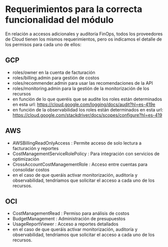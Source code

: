 # Requerimientos para la correcta funcionalidad del módulo
En relación a accesos adicionales y auditoría FinOps, todos los proveedores de Cloud tienen los mismos requerimientos, pero os indicamos el detalle de los permisos para cada uno de ellos:

## GCP

- roles/owner en la cuenta de facturación
- roles/billing.admin para gestión de costos
- roles/recommender.admin para usar las recomendaciones de la API
- roles/monitoring.admin para la gestión de la monitorización de los recursos
- en función de lo que queréis que se audite los roles están determinados en esta url: https://cloud.google.com/logging/docs/audit?hl=es-419e
- en función de la observabilidad los roles están determinados en esta url: https://cloud.google.com/stackdriver/docs/scopes/configure?hl=es-419

## AWS

- AWSBillingReadOnlyAccess : Permite acceso de solo lectura a facturación y reportes
- CostManagementServiceRolePolicy : Para integración con servicios de optimización
- CrossAccountCostManagementRole : Acceso entre cuentas para consolidar costos
- en el caso de que queráis activar monitorización, auditoría y observabilidad, tendríamos que solicitar el acceso a cada uno de los recursos.

## OCI

- CostManagementRead : Permiso para análisis de costos
- BudgetManagement : Administración de presupuestos
- UsageReportViewer : Acceso a reportes detallados
- en el caso de que queráis activar monitorización, auditoría y observabilidad, tendríamos que solicitar el acceso a cada uno de los recursos.